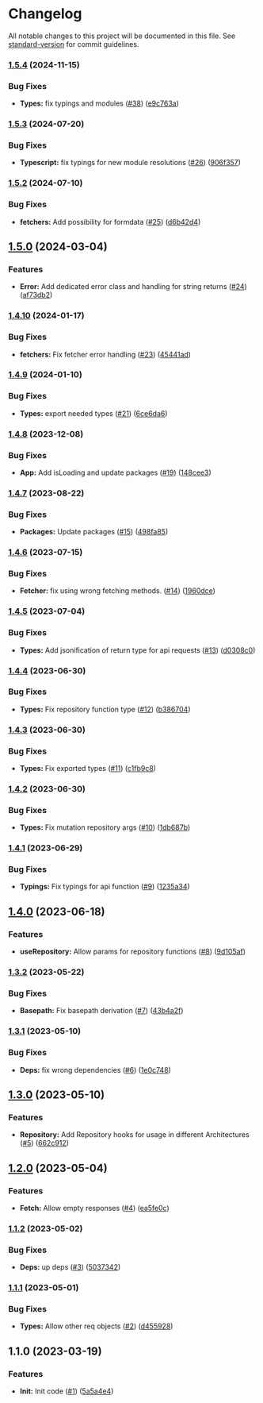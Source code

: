 # Changelog

All notable changes to this project will be documented in this file. See [standard-version](https://github.com/conventional-changelog/standard-version) for commit guidelines.

### [1.5.4](https://github.com/nfqde/nfq-typed-next-api/compare/v1.5.3...v1.5.4) (2024-11-15)


### Bug Fixes

* **Types:** fix typings and modules ([#38](https://github.com/nfqde/nfq-typed-next-api/issues/38)) ([e9c763a](https://github.com/nfqde/nfq-typed-next-api/commit/e9c763afa3e1d54376961933a5bbc1a06cf130c0))

### [1.5.3](https://github.com/nfqde/nfq-typed-next-api/compare/v1.5.2...v1.5.3) (2024-07-20)


### Bug Fixes

* **Typescript:** fix typings for new module resolutions ([#26](https://github.com/nfqde/nfq-typed-next-api/issues/26)) ([906f357](https://github.com/nfqde/nfq-typed-next-api/commit/906f35721b02732175dfde9067420f53d3c23c95))

### [1.5.2](https://github.com/nfqde/nfq-typed-next-api/compare/v1.5.0...v1.5.2) (2024-07-10)


### Bug Fixes

* **fetchers:** Add possibility for formdata ([#25](https://github.com/nfqde/nfq-typed-next-api/issues/25)) ([d6b42d4](https://github.com/nfqde/nfq-typed-next-api/commit/d6b42d448f85b44ca3d43a9bd24500578f5ddcd0))

## [1.5.0](https://github.com/nfqde/nfq-typed-next-api/compare/v1.4.10...v1.5.0) (2024-03-04)


### Features

* **Error:** Add dedicated error class and handling for string returns ([#24](https://github.com/nfqde/nfq-typed-next-api/issues/24)) ([af73db2](https://github.com/nfqde/nfq-typed-next-api/commit/af73db21e53da8e2436c67d98275933d5150ea94))

### [1.4.10](https://github.com/nfqde/nfq-typed-next-api/compare/v1.4.9...v1.4.10) (2024-01-17)


### Bug Fixes

* **fetchers:** Fix fetcher error handling ([#23](https://github.com/nfqde/nfq-typed-next-api/issues/23)) ([45441ad](https://github.com/nfqde/nfq-typed-next-api/commit/45441adab36fdefcd7f3807088efb9d8a3dd022f))

### [1.4.9](https://github.com/nfqde/nfq-typed-next-api/compare/v1.4.8...v1.4.9) (2024-01-10)


### Bug Fixes

* **Types:** export needed types ([#21](https://github.com/nfqde/nfq-typed-next-api/issues/21)) ([6ce6da6](https://github.com/nfqde/nfq-typed-next-api/commit/6ce6da6e8b126bf5bf3d001da937d83094b43dc9))

### [1.4.8](https://github.com/nfqde/nfq-typed-next-api/compare/v1.4.7...v1.4.8) (2023-12-08)


### Bug Fixes

* **App:** Add isLoading and update packages ([#19](https://github.com/nfqde/nfq-typed-next-api/issues/19)) ([148cee3](https://github.com/nfqde/nfq-typed-next-api/commit/148cee3da40537b1579349e6e6bcd52880e90ad4))

### [1.4.7](https://github.com/nfqde/nfq-typed-next-api/compare/v1.4.6...v1.4.7) (2023-08-22)


### Bug Fixes

* **Packages:** Update packages ([#15](https://github.com/nfqde/nfq-typed-next-api/issues/15)) ([498fa85](https://github.com/nfqde/nfq-typed-next-api/commit/498fa85da45b6e94c524d30e31f36682874eabd8))

### [1.4.6](https://github.com/nfqde/nfq-typed-next-api/compare/v1.4.5...v1.4.6) (2023-07-15)


### Bug Fixes

* **Fetcher:** fix using wrong fetching methods. ([#14](https://github.com/nfqde/nfq-typed-next-api/issues/14)) ([1960dce](https://github.com/nfqde/nfq-typed-next-api/commit/1960dce39b746fde52dd066c817d502e2de062a7))

### [1.4.5](https://github.com/nfqde/nfq-typed-next-api/compare/v1.4.4...v1.4.5) (2023-07-04)


### Bug Fixes

* **Types:** Add jsonification of return type for api requests ([#13](https://github.com/nfqde/nfq-typed-next-api/issues/13)) ([d0308c0](https://github.com/nfqde/nfq-typed-next-api/commit/d0308c04302cf108ee553a90ebe8456317f62192))

### [1.4.4](https://github.com/nfqde/nfq-typed-next-api/compare/v1.4.3...v1.4.4) (2023-06-30)


### Bug Fixes

* **Types:** Fix repository function type ([#12](https://github.com/nfqde/nfq-typed-next-api/issues/12)) ([b386704](https://github.com/nfqde/nfq-typed-next-api/commit/b3867040dfd45c8c46da2a28509953307cd656e3))

### [1.4.3](https://github.com/nfqde/nfq-typed-next-api/compare/v1.4.2...v1.4.3) (2023-06-30)


### Bug Fixes

* **Types:** Fix exported types ([#11](https://github.com/nfqde/nfq-typed-next-api/issues/11)) ([c1fb9c8](https://github.com/nfqde/nfq-typed-next-api/commit/c1fb9c88909d5c87001c880b903e7fbd0a554a36))

### [1.4.2](https://github.com/nfqde/nfq-typed-next-api/compare/v1.4.1...v1.4.2) (2023-06-30)


### Bug Fixes

* **Types:** Fix mutation repository args ([#10](https://github.com/nfqde/nfq-typed-next-api/issues/10)) ([1db687b](https://github.com/nfqde/nfq-typed-next-api/commit/1db687b62c75dee7945fc4bbc61306f2aeae81d4))

### [1.4.1](https://github.com/nfqde/nfq-typed-next-api/compare/v1.4.0...v1.4.1) (2023-06-29)


### Bug Fixes

* **Typings:** Fix typings for api function ([#9](https://github.com/nfqde/nfq-typed-next-api/issues/9)) ([1235a34](https://github.com/nfqde/nfq-typed-next-api/commit/1235a34700dc4e9d690ddf2ba4f6af2a5b4c2e05))

## [1.4.0](https://github.com/nfqde/nfq-typed-next-api/compare/v1.3.2...v1.4.0) (2023-06-18)


### Features

* **useRepository:** Allow params for repository functions ([#8](https://github.com/nfqde/nfq-typed-next-api/issues/8)) ([9d105af](https://github.com/nfqde/nfq-typed-next-api/commit/9d105afd2a58e581b7a4148d5df03189aa600a92))

### [1.3.2](https://github.com/nfqde/nfq-typed-next-api/compare/v1.3.1...v1.3.2) (2023-05-22)


### Bug Fixes

* **Basepath:** Fix basepath derivation ([#7](https://github.com/nfqde/nfq-typed-next-api/issues/7)) ([43b4a2f](https://github.com/nfqde/nfq-typed-next-api/commit/43b4a2fba7dfce6c6a8d04a681d482fcd72a75bf))

### [1.3.1](https://github.com/nfqde/nfq-typed-next-api/compare/v1.3.0...v1.3.1) (2023-05-10)


### Bug Fixes

* **Deps:** fix wrong dependencies ([#6](https://github.com/nfqde/nfq-typed-next-api/issues/6)) ([1e0c748](https://github.com/nfqde/nfq-typed-next-api/commit/1e0c74844c7df7c744912ef63b1d4a066964e39e))

## [1.3.0](https://github.com/nfqde/nfq-typed-next-api/compare/v1.2.0...v1.3.0) (2023-05-10)


### Features

* **Repository:** Add Repository hooks for usage in different Architectures ([#5](https://github.com/nfqde/nfq-typed-next-api/issues/5)) ([662c912](https://github.com/nfqde/nfq-typed-next-api/commit/662c912f0b1ecef92df76ad6b776f1972a381080))

## [1.2.0](https://github.com/nfqde/nfq-typed-next-api/compare/v1.1.2...v1.2.0) (2023-05-04)


### Features

* **Fetch:** Allow empty responses ([#4](https://github.com/nfqde/nfq-typed-next-api/issues/4)) ([ea5fe0c](https://github.com/nfqde/nfq-typed-next-api/commit/ea5fe0ce2ee902926b380dfdd24e7fcc7396dd88))

### [1.1.2](https://github.com/nfqde/nfq-typed-next-api/compare/v1.1.1...v1.1.2) (2023-05-02)


### Bug Fixes

* **Deps:** up deps ([#3](https://github.com/nfqde/nfq-typed-next-api/issues/3)) ([5037342](https://github.com/nfqde/nfq-typed-next-api/commit/5037342d7c906cf9409818d48122f6f560f29c66))

### [1.1.1](https://github.com/nfqde/nfq-typed-next-api/compare/v1.1.0...v1.1.1) (2023-05-01)


### Bug Fixes

* **Types:** Allow other req objects ([#2](https://github.com/nfqde/nfq-typed-next-api/issues/2)) ([d455928](https://github.com/nfqde/nfq-typed-next-api/commit/d4559288ade59c9b90d9884d9bb96b23282836fe))

## 1.1.0 (2023-03-19)


### Features

* **Init:** Init code ([#1](https://github.com/nfqde/nfq-typed-next-api/issues/1)) ([5a5a4e4](https://github.com/nfqde/nfq-typed-next-api/commit/5a5a4e4a8c16724b779113968880d1b7cd8db26f))
